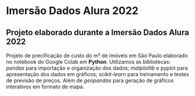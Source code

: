 # Imersão Dados Alura 2022

## Projeto elaborado durante a Imersão Dados Alura 2022

 Projeto de precificação de custo do m² de imóveis em São Paulo elaborado no notebook do Google Colab em **Python**. Utilizamos as bibliotecas: 
 *pandas* para importação e organização dos dados;
 *matplotlib* e pyplot para apresentação dos dados em gráficos;
 *scikit-learn* para treinamento e testes de previsão de preços. 
 Além de *geopandas* para geração de gráficos interativos em formato de mapa.